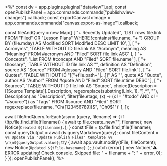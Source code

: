 <%*
const dv = app.plugins.plugins["dataview"].api;
const openPublishPanel = app.commands.commands["publish:view-changes"].callback;
const exportCanvasToImage = app.commands.commands["canvas:export-as-image"].callback;

const fileAndQuery = new Map([
  [
    "+ Recently Updated",
    'LIST rows.file.link FROM "Filed" OR "Lesson Plans" WHERE !contains(file.name, "+ ") GROUP BY (file.mday) AS Modified SORT Modified DESC LIMIT 10',
  ],
  [
	  "+ Acronyms",
	  'TABLE WITHOUT ID file.link AS "Acronym", meaning AS "Meaning" FROM #acronym AND "Filed" SORT file.link ASC'
  ],
  [
	  "+ Concepts", 
	  'List FROM #concept AND "Filed" SORT file.name'
  ],
  [
	  "+ Glossary", 
	  'TABLE WITHOUT ID file.link AS "", definition AS "Definition", source AS "Source" FROM #glossary AND "Filed" SORT file.link'
  ],
  [
	  "+ Quotes",
	  'TABLE WITHOUT ID "[["+file.path+"|...]]" AS "", quote AS "Quote", author AS "Author" FROM #quote AND "Filed" SORT file.mtime DESC'
  ],
  [
	  "+ Sources",
	  'TABLE WITHOUT ID file.link AS "Source", choice(Description = [[Source Template]].Description, regexreplace(substring(Link, 1), "\].*", ""), Description) as "Description", filter(file.etags, (x) => (x != "#todo" AND x != "#source")) as "Tags" FROM #source AND "Filed" SORT regexreplace(file.name, "Ch([123456789])$", "Ch0$1")'
  ],
]);

await fileAndQuery.forEach(async (query, filename) => {
  if (!tp.file.find_tfile(filename)) {
    await tp.file.create_new("", filename);
    new Notice(`Created ${filename}.`);
  }
  const tFile = tp.file.find_tfile(filename);
  const queryOutput = await dv.queryMarkdown(query);
  const fileContent = `%% Update via "Update Publish Files" template %% \n\n${queryOutput.value}`;
  try {
    await app.vault.modify(tFile, fileContent);
    new Notice(`Updated ${tFile.basename}.`);
  } catch (error) {
    new Notice("⚠️ ERROR updating! Check console. Skipped file: " + filename + ": " + error, 0);
  }
});
openPublishPanel();
%>